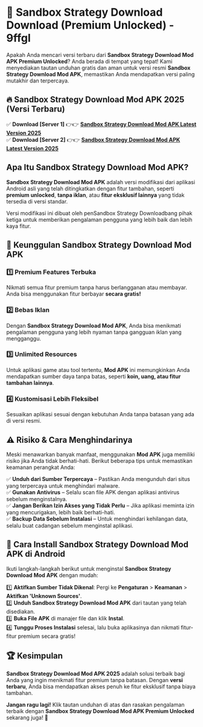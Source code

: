 # 🎯 Sandbox Strategy Download  Download (Premium Unlocked) -  9ffgl

Apakah Anda mencari versi terbaru dari **Sandbox Strategy Download Mod APK Premium Unlocked**? Anda berada di tempat yang tepat! Kami menyediakan tautan unduhan gratis dan aman untuk versi resmi **Sandbox Strategy Download Mod APK**, memastikan Anda mendapatkan versi paling mutakhir dan terpercaya.

## 🔥 Sandbox Strategy Download Mod APK 2025 (Versi Terbaru)

✅ **Download [Server 1]** 👉👉 [**Sandbox Strategy Download Mod APK Latest Version 2025**](https://momento.my/?title=Sandbox_Strategy_Download)  
✅ **Download [Server 2]** 👉👉 [**Sandbox Strategy Download Mod APK Latest Version 2025**](https://momento.my/?title=Sandbox_Strategy_Download)  

## Apa Itu Sandbox Strategy Download Mod APK?

**Sandbox Strategy Download Mod APK** adalah versi modifikasi dari aplikasi Android asli yang telah ditingkatkan dengan fitur tambahan, seperti **premium unlocked**, **tanpa iklan**, atau **fitur eksklusif lainnya** yang tidak tersedia di versi standar.

Versi modifikasi ini dibuat oleh penSandbox Strategy Downloadbang pihak ketiga untuk memberikan pengalaman pengguna yang lebih baik dan lebih kaya fitur.

## 🎯 Keunggulan Sandbox Strategy Download Mod APK

### 1️⃣ Premium Features Terbuka
Nikmati semua fitur premium tanpa harus berlangganan atau membayar. Anda bisa menggunakan fitur berbayar **secara gratis!**

### 2️⃣ Bebas Iklan
Dengan **Sandbox Strategy Download Mod APK**, Anda bisa menikmati pengalaman pengguna yang lebih nyaman tanpa gangguan iklan yang mengganggu.

### 3️⃣ Unlimited Resources
Untuk aplikasi game atau tool tertentu, **Mod APK** ini memungkinkan Anda mendapatkan sumber daya tanpa batas, seperti **koin, uang, atau fitur tambahan lainnya**.

### 4️⃣ Kustomisasi Lebih Fleksibel
Sesuaikan aplikasi sesuai dengan kebutuhan Anda tanpa batasan yang ada di versi resmi.

## ⚠️ Risiko & Cara Menghindarinya

Meski menawarkan banyak manfaat, menggunakan **Mod APK** juga memiliki risiko jika Anda tidak berhati-hati. Berikut beberapa tips untuk memastikan keamanan perangkat Anda:

✅ **Unduh dari Sumber Terpercaya** – Pastikan Anda mengunduh dari situs yang terpercaya untuk menghindari malware.  
✅ **Gunakan Antivirus** – Selalu scan file APK dengan aplikasi antivirus sebelum menginstalnya.  
✅ **Jangan Berikan Izin Akses yang Tidak Perlu** – Jika aplikasi meminta izin yang mencurigakan, lebih baik berhati-hati.  
✅ **Backup Data Sebelum Instalasi** – Untuk menghindari kehilangan data, selalu buat cadangan sebelum menginstal aplikasi.

## 📌 Cara Install Sandbox Strategy Download Mod APK di Android

Ikuti langkah-langkah berikut untuk menginstal **Sandbox Strategy Download Mod APK** dengan mudah:

1️⃣ **Aktifkan Sumber Tidak Dikenal**: Pergi ke **Pengaturan** > **Keamanan** > **Aktifkan 'Unknown Sources'**.  
2️⃣ **Unduh Sandbox Strategy Download Mod APK** dari tautan yang telah disediakan.  
3️⃣ **Buka File APK** di manajer file dan klik **Instal**.  
4️⃣ **Tunggu Proses Instalasi** selesai, lalu buka aplikasinya dan nikmati fitur-fitur premium secara gratis!

## 🏆 Kesimpulan

**Sandbox Strategy Download Mod APK 2025** adalah solusi terbaik bagi Anda yang ingin menikmati fitur premium tanpa batasan. Dengan **versi terbaru**, Anda bisa mendapatkan akses penuh ke fitur eksklusif tanpa biaya tambahan.

**Jangan ragu lagi!** Klik tautan unduhan di atas dan rasakan pengalaman terbaik dengan **Sandbox Strategy Download Mod APK Premium Unlocked** sekarang juga! 🚀
